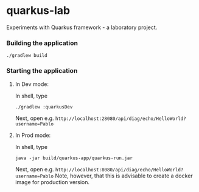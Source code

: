 # quarkus-lab
Experiments with Quarkus framework - a laboratory project.

### Building the application

   ```
   ./gradlew build
   ```

### Starting the application

1. In Dev mode:
   
   In shell, type
   ```
   ./gradlew :quarkusDev
   ```
   Next, open e.g. `http://localhost:28080/api/diag/echo/HelloWorld?username=Pablo`

2. In Prod mode:
   
   In shell, type
   ```
   java -jar build/quarkus-app/quarkus-run.jar
   ```
   Next, open e.g. `http://localhost:8080/api/diag/echo/HelloWorld?username=Pablo`
   Note, however, that this is advisable to create a docker image for production version.
